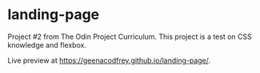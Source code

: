 # landing-page
Project #2 from The Odin Project Curriculum. This project is a test on CSS knowledge and flexbox.

Live preview at https://geenacodfrey.github.io/landing-page/.
